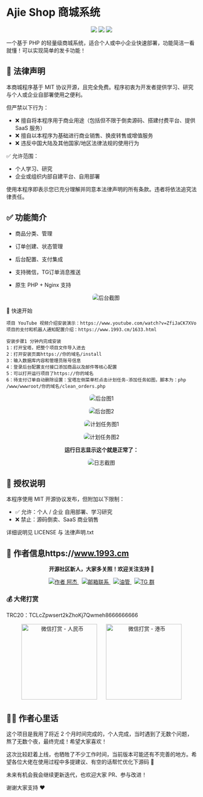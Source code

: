 # Ajie Shop 商城系统

<p align="center">
  <img src="https://img.shields.io/badge/php-%3E%3D8.0-blue.svg">
  <img src="https://img.shields.io/badge/mysql-%3E%3D5.6-brightgreen.svg">
  <img src="https://img.shields.io/badge/license-MIT-green.svg">
</p>

一个基于 PHP 的轻量级商城系统，适合个人或中小企业快速部署，功能简洁一看就懂！可以实现简单的发卡功能！

## 📜 法律声明

本商城程序基于 MIT 协议开源，且完全免费。程序初衷为开发者提供学习、研究与个人或企业自部署使用之便利。

但严禁以下行为：

- ❌ 擅自将本程序用于商业用途（包括但不限于倒卖源码、搭建付费平台、提供 SaaS 服务）
- ❌ 擅自以本程序为基础进行商业销售、换皮转售或增值服务
- ❌ 违反中国大陆及其他国家/地区法律法规的使用行为

✅ 允许范围：

- 个人学习、研究
- 企业或组织内部自建平台、自用部署

使用本程序即表示您已充分理解并同意本法律声明的所有条款。违者将依法追究法律责任。

## ✅ 功能简介
- 商品分类、管理
- 订单创建、状态管理
- 后台配置、支付集成
- 支持微信，TG订单消息推送
- 原生 PHP + Nginx 支持

  <p align="center">
  <img src="https://cdn.laikr.com//shujuku/202503311454729.png" alt="后台截图" style="max-width: 100%; border-radius: 8px;" />
</p>

🚀 快速开始

```
项目 YouTube 视频介绍安装演示：https://www.youtube.com/watch?v=ZfiJaCK7XVo
项目的支付和机器人通知配置介绍：https://www.1993.cm/1633.html

安装步骤1 分钟内完成安装
1：打开宝塔，把整个项目文件导入进去
2：打开安装页面https://你的域名/install
3：输入数据库内容和管理员账号信息
4：登录后台配置支付接口添加商品以及邮件等核心配置
5：可以打开运行项目了https://你的域名
6：待支付订单自动删除设置：宝塔左侧菜单栏点击计划任务-添加任务如图，脚本为：php /www/wwwroot/你的域名/clean_orders.php

```
<!-- ✅ 后台截图补充1 -->
<p align="center">
  <img src="https://cdn.laikr.com//shujuku/202503311638888.png" alt="后台图1" style="max-width: 100%; border-radius: 8px;" />
</p>

<!-- ✅ 后台截图补充2 -->
<p align="center">
  <img src="https://cdn.laikr.com//shujuku/202503311638972.png" alt="后台图2" style="max-width: 100%; border-radius: 8px;" />
</p>

<!-- ✅ 宝塔计划任务截图1 -->
<p align="center">
  <img src="https://github.com/user-attachments/assets/b8932f82-d0ed-4f3c-bb8b-50f3304037e6" alt="计划任务图1" style="max-width: 100%; border-radius: 8px;" />
</p>

<!-- ✅ 宝塔计划任务截图2 -->
<p align="center">
  <img src="https://github.com/user-attachments/assets/047c9f00-3bea-4a8b-8858-d31076fa3e4d" alt="计划任务图2" style="max-width: 100%; border-radius: 8px;" />
</p>

<!-- ✅ 日志输出说明 -->
<p align="center">
  <strong>运行日志显示这个就是正常了：</strong>
</p>

<!-- ✅ 日志输出截图 -->
<p align="center">
  <img src="https://github.com/user-attachments/assets/d5a1211b-1dd3-4a1b-8fcd-de6db8f5c6b4" alt="日志截图" style="max-width: 100%; border-radius: 8px;" />
</p>


## 🔐 授权说明

本程序使用 MIT 开源协议发布，但附加以下限制：

- ✅ 允许：个人 / 企业 自用部署、学习研究
- ❌ 禁止：源码倒卖、SaaS 商业销售

详细说明见 LICENSE 与 法律声明.txt

## 👤 作者信息https://www.1993.cm

<p align="center">
  <strong>开源社区新人，大家多关照！欢迎关注支持 🫡</strong>
</p>

<p align="center">
  <a href="https://github.com/jasonpan168" target="_blank">
    <img src="https://img.shields.io/badge/作者-阿杰-blueviolet?style=for-the-badge&logo=github" alt="作者 阿杰" />
  </a>
  &nbsp;
  <a href="mailto:weijianao@gmail.com">
    <img src="https://img.shields.io/badge/邮箱联系-weijianao@gmail.com-blue?style=for-the-badge&logo=gmail" alt="邮箱联系" />
  </a>
  &nbsp;
  <a href="https://www.youtube.com/@ajieshuo?sub_confirmation=1" target="_blank">
    <img src="https://img.shields.io/badge/订阅油管频道-Ajieshuo-red?style=for-the-badge&logo=youtube" alt="油管" />
  </a>
  &nbsp;
  <a href="https://t.me/+yK7diUyqmxI2MjZl" target="_blank">
    <img src="https://img.shields.io/badge/加入TG交流群-电报-blue?style=for-the-badge&logo=telegram" alt="TG 群" />
  </a>
</p>


### 💰 大佬打赏

TRC20：TCLcZpwsert2kZhoKj7Qwmeh8666666666

<p align="center">
  <img src="https://github.com/user-attachments/assets/f9718026-9afc-4096-a6de-bbbe04b31b1b" alt="微信打赏 - 人民币" width="200"/>
  &nbsp;&nbsp;&nbsp;&nbsp;
  <img src="https://github.com/user-attachments/assets/5a9544f2-f504-443a-9838-86f66e1c71b4" alt="微信打赏 - 港币" width="200"/>
</p>

## 🙋‍♂️ 作者心里话

这个项目是我用了将近 2 个月时间完成的，个人完成，当时遇到了无数个问题，熬了无数个夜，最终完成！希望大家喜欢！

这次比较赶着上线，也牺牲了不少工作时间，当前版本可能还有不完善的地方。希望各位大佬在使用过程中多提建议、有空的话帮忙优化下源码 🫡

未来有机会我会继续更新迭代，也欢迎大家 PR、参与改进！

谢谢大家支持 ❤️
